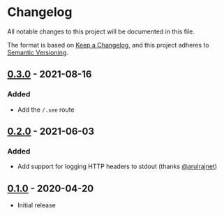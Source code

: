 # Changelog

All notable changes to this project will be documented in this file.

The format is based on [Keep a Changelog], and this project adheres to
[Semantic Versioning].

<!-- references -->
[Keep a Changelog]: https://keepachangelog.com/en/1.0.0/
[Semantic Versioning]: https://semver.org/spec/v2.0.0.html

## [0.3.0] - 2021-08-16

### Added

- Add the `/.see` route

## [0.2.0] - 2021-06-03

### Added

- Add support for logging HTTP headers to stdout (thanks [@arulrajnet])

## [0.1.0] - 2020-04-20

- Initial release

<!-- references -->
[Unreleased]: https://github.com/jmalloc/echo-server
[0.1.0]: https://github.com/jmalloc/echo-server/releases/v0.1.0
[0.2.0]: https://github.com/jmalloc/echo-server/releases/v0.2.0
[0.3.0]: https://github.com/jmalloc/echo-server/releases/v0.3.0

<!-- outside contributors -->
[@arulrajnet]: https://github.com/arulrajnet

<!-- version template
## [0.0.1] - YYYY-MM-DD

### Added
### Changed
### Deprecated
### Removed
### Fixed
### Security
-->
